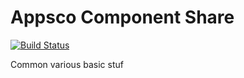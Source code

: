 Appsco Component Share
======================

[![Build Status](https://travis-ci.org/Appsco/component-share.svg)](https://travis-ci.org/Appsco/component-share)

Common various basic stuf